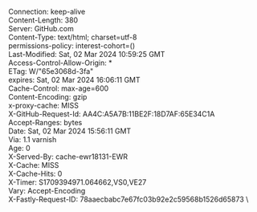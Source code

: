 Connection: keep-alive \
Content-Length: 380 \
Server: GitHub.com \
Content-Type: text/html; charset=utf-8 \
permissions-policy: interest-cohort=() \
Last-Modified: Sat, 02 Mar 2024 10:59:25 GMT \
Access-Control-Allow-Origin: * \
ETag: W/"65e3068d-3fa" \
expires: Sat, 02 Mar 2024 16:06:11 GMT \
Cache-Control: max-age=600 \
Content-Encoding: gzip \
x-proxy-cache: MISS \
X-GitHub-Request-Id: AA4C:A5A7B:11BE2F:18D7AF:65E34C1A \
Accept-Ranges: bytes \
Date: Sat, 02 Mar 2024 15:56:11 GMT \
Via: 1.1 varnish \
Age: 0 \
X-Served-By: cache-ewr18131-EWR \
X-Cache: MISS \
X-Cache-Hits: 0 \
X-Timer: S1709394971.064662,VS0,VE27 \
Vary: Accept-Encoding \
X-Fastly-Request-ID: 78aaecbabc7e67fc03b92e2c59568b1526d65873 \
